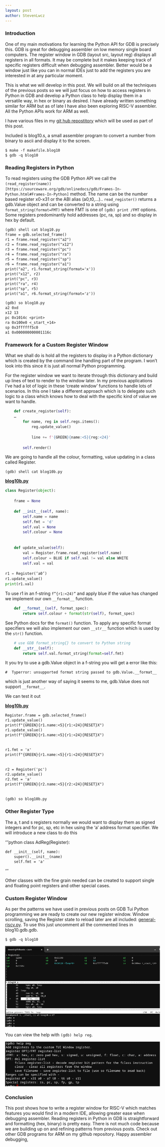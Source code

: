 ```yaml
---
layout: post
author: StevenLwcz
---
```

### Introduction

One of my main motivations for learning the Python API for GDB is precisely this. GDB is great for debugging assembler on low memory single board computers. The register window in GDB (layout src, layout reg) displays all registers in all formats. It may be complete but it makes keeping track of specific registers difficult when debugging assembler. Better would be a window just like you can in normal IDEs just to add the registers you are interested in at any particular moment. 

This is what we will develop in this post. We will build on all the techniques of the previous posts so we will just focus on how to access registers in Python in GDB and develop a Python class to help display them in a versatile way, in hex or binary as desired. I have already written something similar for ARM but as of late I have also been exploring RISC-V assembler. All the Python APIs work for ARM as well.


I have various files in my [git hub repostitory](https://github.com/StevenLwcz/gdb-python-blog/tree/post10) which will be used as part of this post.

Included is blog10.s, a small assembler program to convert a number from binary to ascii and display it to the screen.


```shell
$ make -f makefile.blog10
$ gdb -q blog10
```

### Reading Registers in Python

To read registers using the GDB Python API we call the `(read_register(name))[https://sourceware.org/gdb/onlinedocs/gdb/Frames-In-Python.html#Frames-In-Python]` method. The name can be the number based register x0-x31 or the ABI alias (a0,t0,...).. `read_register()` returns a gdb.Value object and can be converted to a string using `format_string(format=FMT)` where FMT is one of `(gdb) print /FMT` options. Some registers predominantly hold addresses (pc, ra, sp) and so display in hex by default.


```
(gdb) shell cat blog10.py
frame = gdb.selected_frame()
r1 = frame.read_register("a2")
r2 = frame.read_register("x12")
r3 = frame.read_register("pc")
r4 = frame.read_register("ra")
r5 = frame.read_register("sp")
r6 = frame.read_register("a1")
print("a2", r1.format_string(format='x'))
print("x12", r2)
print("pc", r3)
print("ra", r4)
print("sp", r5)
print("a1", r6.format_string(format='z'))
```

```
(gdb) so blog10.py
a2 0xd
x12 13
pc 0x1014c <print>
ra 0x100e0 <_start_+14>
sp 0x3ffffff5c0
a1 0x000000000001116c
```

### Framework for a Custom Register Window

What we shall do is hold all the registers to display in a Python dictionary which is created by the command line handling part of the program. I won’t look into this since it is just all normal Python programming.


For the register window we want to iterate through this dictionary and build up lines of text to render to the window later. In my previous applications I’ve had a lot of logic in these ‘create window’ functions to handle lots of scenarios. In this one I take a different approach which is to delegate such logic to a class which knows how to deal with the specific kind of value we want to handle.

```python
    def create_register(self):
    …
        for name, reg in self.regs.items():
            reg.update_value()
   
            line += f'{GREEN}{name:<5}{reg:<24}'
    
        self.render()
```

We are going to handle all the colour, formatting, value updating in a class called Register.

```shell
(gdb) shell cat blog10b.py
```

**[blog10b.py](https://github.com/StevenLwcz/gdb-python-blog/blob/post10/blog10b.py)**
```python
class Register(object):

    frame = None

    def __init__(self, name):
        self.name = name
        self.fmt = 'd'
        self.val = None
        self.colour = None


    def update_value(self):
        val = Register.frame.read_register(self.name)
        self.colour = BLUE if self.val != val else WHITE
        self.val = val

r1 = Register(‘a0’)
r1.update_value()
print(r1.val)
```

To use r1 in an f-string `f”{r1:<24)”` and apply blue if the value has changed we implement our own `__format__` function.


```python
    def __format__(self, format_spec):
        return self.colour + format(str(self), format_spec)
```

See Python docs for the `format()` function. To apply any specific format specifiers we will also implement our own `__str__` function which is used by the `str()` function.


```python
    # use GDB format_string{} to convert to Python string
    def __str__(self):
        return self.val.format_string(format=self.fmt)
```


It you try to use a gdb.Value object in a f-string you will get a error like this:


    #  Typerror: unsupported format string passed to gdb.Value.__format__


which is just another way of saying it seems to me, gdb.Value does not support `__format__`.


We can test it out


**[blog10b.py](https://github.com/StevenLwcz/gdb-python-blog/blob/post10/blog10b.py)**
```
Register.frame = gdb.selected_frame()
r1.update_value()
print(f"{GREEN}{r1.name:<5}{r1:<24}{RESET}X")
r1.update_value()
print(f"{GREEN}{r1.name:<5}{r1:<24}{RESET}X")


r1.fmt = 'x'
print(f"{GREEN}{r1.name:<5}{r1:<24}{RESET}X")


r2 = Register('pc')
r2.update_value()
r2.fmt = 'a'
print(f"{GREEN}{r2.name:<5}{r2:<24}{RESET}X")


(gdb) so blog10b.py
```

### Other Register Type

The a, t and s registers normally we would want to display them as signed integers and for pc, sp, etc in hex using the ‘a’ address format specifier. We will introduce a new class to do this


‘’’python
class AdReg(Register):

    def __init__(self, name):
        super().__init__(name)
        self.fmt = 'a'
‘’’

Other classes with the fine grain needed can be created to support single and floating point registers and other special cases.

### Custom Register Window

As per the patterns we have used in previous posts on GDB Tui Python programming we are ready to create our new register window. Window scrolling, saving the Register state to reload later are all included: [general-riscv.py](https://github.com/StevenLwcz/gdb-python/blob/main/general-riscv.py). To use this just uncomment all the commented lines in blog10.gdb.gdb. 

```shell
$ gdb -q blog10
```

![Register Window RISC-V](/images/RegisterWindow10.png)

You can view the help with  `(gdb) help reg`.

![GDB Window Help](/images/RegisterWindowHelp10.png)

### Conclusion

This post shows how to write a register window for RISC-V which matches features you would find in a modern IDE, allowing greater ease when debugging assembler. Reading registers in Python in GDB is straightforward and formatting  (hex, binary) is pretty easy. There is not much code because we are building up on and refining patterns from previous posts. Check out other GDB programs for ARM on my github repository. Happy assembler debugging,


